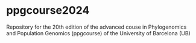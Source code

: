 # ppgcourse2024
Repository for the 20th edition of the advanced couse in Phylogenomics and Population Genomics (ppgcourse) of the University of Barcelona (UB)


